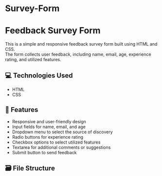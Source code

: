 # Survey-Form
# Feedback Survey Form  

This is a simple and responsive feedback survey form built using HTML and CSS.  
The form collects user feedback, including name, email, age, experience rating, and utilized features.  

## 💻 Technologies Used  
- HTML  
- CSS  

## 🌟 Features  
- Responsive and user-friendly design  
- Input fields for name, email, and age  
- Dropdown menu to select the source of discovery  
- Radio buttons for experience rating  
- Checkbox options to select utilized features  
- Textarea for additional comments or suggestions  
- Submit button to send feedback  

## 🗃️ File Structure  
